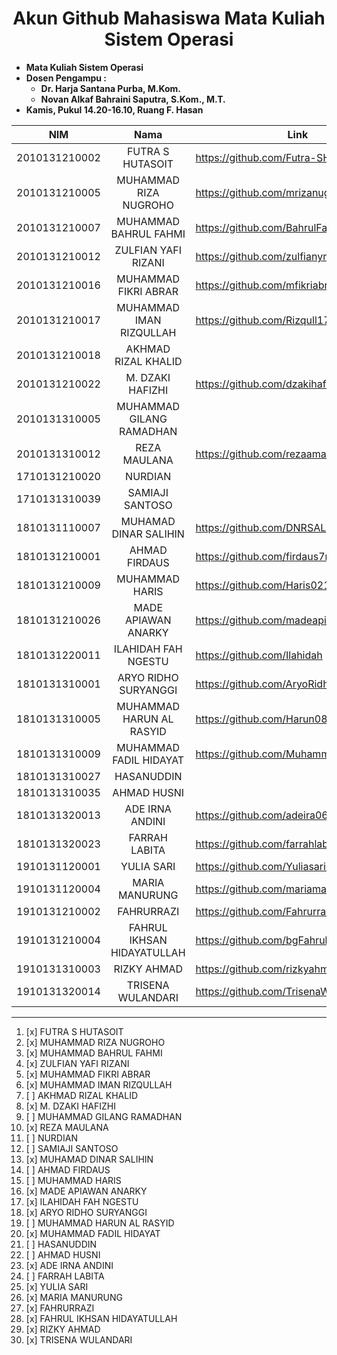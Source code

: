 # <center>Akun Github Mahasiswa Mata Kuliah Sistem Operasi</center>

- **Mata Kuliah Sistem Operasi**
- **Dosen Pengampu :**
    - **Dr. Harja Santana Purba, M.Kom.**
    - **Novan Alkaf Bahraini Saputra, S.Kom., M.T.**
- **Kamis, Pukul 14.20-16.10, Ruang F. Hasan**


| NIM | Nama | Link | Repository Tugas Sistem Operasi |
| ----------- | :---------: | ---------- | ---------- |
| 2010131210002 | FUTRA S HUTASOIT | https://github.com/Futra-SH | https://github.com/Futra-SH/AdministrasiSistem |
| 2010131210005 | MUHAMMAD RIZA NUGROHO | https://github.com/mrizanugroho | https://github.com/mrizanugroho/CSE-AdminSis22 |
| 2010131210007 | MUHAMMAD BAHRUL FAHMI | https://github.com/BahrulFahmi | https://github.com/BahrulFahmi/Admin_Sistem |
| 2010131210012 | ZULFIAN YAFI RIZANI | https://github.com/zulfianyr9 | https://github.com/zulfianyr9/adminsistem |
| 2010131210016 | MUHAMMAD FIKRI ABRAR | https://github.com/mfikriabrar17 | https://github.com/mfikriabrar17/AdminSistem |
| 2010131210017 | MUHAMMAD IMAN RIZQULLAH | https://github.com/Rizqull17 | https://github.com/Rizqull17/Administrasi-Sistem |
| 2010131210018 | AKHMAD RIZAL KHALID |  |  |
| 2010131210022 | M. DZAKI HAFIZHI | https://github.com/dzakihafizhikandangan | https://github.com/dzakihafizhikandangan/Administrasi_Sistem |
| 2010131310005 | MUHAMMAD GILANG RAMADHAN |  |  |
| 2010131310012 | REZA MAULANA | https://github.com/rezaamaulana | https://github.com/rezaamaulana/AdminSis |
| 1710131210020 | NURDIAN |  |  |
| 1710131310039 | SAMIAJI SANTOSO |  |  |
| 1810131110007 | MUHAMAD DINAR SALIHIN | https://github.com/DNRSAL | https://github.com/DNRSAL/admin-sistem |
| 1810131210001 | AHMAD FIRDAUS | https://github.com/firdaus7neo |  |
| 1810131210009 | MUHAMMAD HARIS | https://github.com/Haris0210 | https://github.com/Haris0210/Administrasi-Sistem |
| 1810131210026 | MADE APIAWAN ANARKY | https://github.com/madeapiawan1 | https://github.com/madeapiawan1/Administrasi-Sistem- |
| 1810131220011 | ILAHIDAH FAH NGESTU | https://github.com/Ilahidah | https://github.com/Ilahidah/Admsys |
| 1810131310001 | ARYO RIDHO SURYANGGI | https://github.com/AryoRidho | https://github.com/AryoRidho/Administrasi-Sistem- |
| 1810131310005 | MUHAMMAD HARUN AL RASYID | https://github.com/Harun0825 | https://github.com/Harun0825/administrasi-sistem |
| 1810131310009 | MUHAMMAD FADIL HIDAYAT | https://github.com/MuhammadFadilHidayat | https://github.com/MuhammadFadilHidayat/Administrasi-Sistem |
| 1810131310027 | HASANUDDIN |  |  |
| 1810131310035 | AHMAD HUSNI |  |  |
| 1810131320013 | ADE IRNA ANDINI | https://github.com/adeira06 | https://github.com/adeira06/Adminisistem |
| 1810131320023 | FARRAH LABITA | https://github.com/farrahlabita |  |
| 1910131120001 | YULIA SARI | https://github.com/Yuliasari1907 | https://github.com/Yuliasari1907/Administrasi-Sistem |
| 1910131120004 | MARIA MANURUNG | https://github.com/mariamanurungg | https://github.com/mariamanurungg/Administrasi-Sistem |
| 1910131210002 | FAHRURRAZI | https://github.com/FahrurraziULM04 | https://github.com/FahrurraziULM04/Tugas-Administrasi-Sistem |
| 1910131210004 | FAHRUL IKHSAN HIDAYATULLAH | https://github.com/bgFahrulsansbase | https://github.com/bgFahrulsansbase/AKBC6508-ADMINISTRASI-SISTEM |
| 1910131310003 | RIZKY AHMAD | https://github.com/rizkyahmad16 | https://github.com/rizkyahmad16/ABKC6507_Administrasi_Sistem |
| 1910131320014 | TRISENA WULANDARI | https://github.com/TrisenaWulandari | https://github.com/TrisenaWulandari/Administrasi-Sistem |

---

1. [x] FUTRA S HUTASOIT
2. [x] MUHAMMAD RIZA NUGROHO
3. [x] MUHAMMAD BAHRUL FAHMI
4. [x] ZULFIAN YAFI RIZANI
5. [x] MUHAMMAD FIKRI ABRAR
6. [x] MUHAMMAD IMAN RIZQULLAH
7. [ ] AKHMAD RIZAL KHALID
8. [x] M. DZAKI HAFIZHI
9. [ ] MUHAMMAD GILANG RAMADHAN
10. [x] REZA MAULANA
11. [ ] NURDIAN
12. [ ] SAMIAJI SANTOSO
13. [x] MUHAMAD DINAR SALIHIN
14. [ ] AHMAD FIRDAUS
15. [ ] MUHAMMAD HARIS
16. [x] MADE APIAWAN ANARKY
17. [x] ILAHIDAH FAH NGESTU
18. [x] ARYO RIDHO SURYANGGI
19. [ ] MUHAMMAD HARUN AL RASYID
20. [x] MUHAMMAD FADIL HIDAYAT
21. [ ] HASANUDDIN
22. [ ] AHMAD HUSNI
23. [x] ADE IRNA ANDINI
24. [ ] FARRAH LABITA
25. [x] YULIA SARI
26. [x] MARIA MANURUNG
27. [x] FAHRURRAZI
28. [x] FAHRUL IKHSAN HIDAYATULLAH
29. [x] RIZKY AHMAD
30. [x] TRISENA WULANDARI